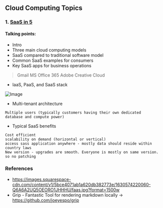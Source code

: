 ## Cloud Computing Topics

### 1. [SaaS in 5](https://www.youtube.com/watch?v=20QUNgFIrK0)

#### Talking points:

- Intro
- Three main cloud computing models
- SaaS compared to traditional software model
- Common SaaS examples for consumers
- Key SaaS apps for business operations
> Gmail
> MS Office 365
> Adobe Creative Cloud
- IaaS, PaaS, and SaaS stack

![Image](https://images.squarespace-cdn.com/content/v1/5bce4071ab1a620db382773e/1630574220060-Q6A6A2UQ5OEORO1JHHHU/faas.jpg?format=1500w)

- Multi-tenant architecture
```
Multiple users (typically customers having their own dedicated database and compute power)
```
- Typical SaaS benefits
```
Cost efficient
scalability on demand (horizontal or vertical)
access sass application anywhere - mostly data should reside within country laws
New version - upgrades are smooth. Everyone is mostly on same version. so no patching
``` 



### References
* https://images.squarespace-cdn.com/content/v1/5bce4071ab1a620db382773e/1630574220060-Q6A6A2UQ5OEORO1JHHHU/faas.jpg?format=1500w
* Grip - Fantastic Tool for rendering markdown locally -> https://github.com/joeyespo/grip

